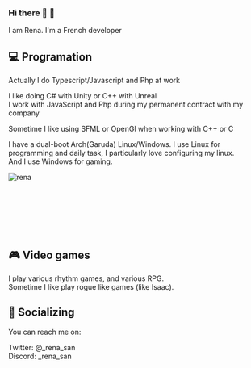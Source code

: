 ### Hi there 👋 :rocket:

I am Rena. I'm a French developer

## :computer: Programation
Actually I do Typescript/Javascript and Php at work

I like doing C# with Unity or C++ with Unreal <br />
I work with JavaScript and Php during my permanent contract with my company

Sometime I like using SFML or OpenGl when working with C++ or C <br />

I have a dual-boot Arch(Garuda) Linux/Windows. I use Linux for programming and daily task, I particularly love configuring my linux. <br />
And I use Windows for gaming.

<p><img align="left" src="https://github-readme-stats.vercel.app/api/top-langs?username=ragiri&show_icons=true&locale=en&layout=compact" alt="rena" /></p> <br /><br /><br /><br /><br /><br /><br />

## :video_game: Video games
I play various rhythm games, and various RPG. <br />
Sometime I like play rogue like games (like Isaac).

## :city_sunset: Socializing
You can reach me on:

Twitter: @_rena_san <br />
Discord: _rena_san

<!--
**Ragiri/Ragiri** is a ✨ _special_ ✨ repository because its `README.md` (this file) appears on your GitHub profile.

Here are some ideas to get you started:

- 🔭 I’m currently working on ...
- 🌱 I’m currently learning ...
- 👯 I’m looking to collaborate on ...
- 🤔 I’m looking for help with ...
- 💬 Ask me about ...
- 📫 How to reach me: ...
- 😄 Pronouns: ...
- ⚡ Fun fact: ...
-->

